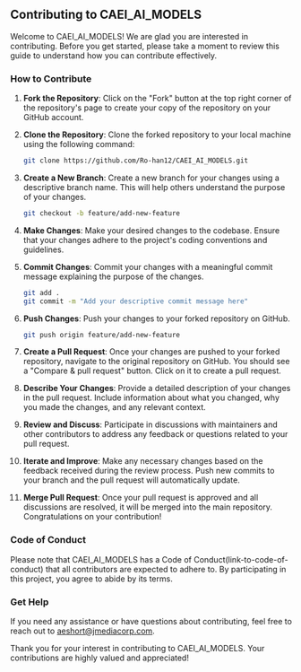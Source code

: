 ## Contributing to CAEI_AI_MODELS

Welcome to CAEI_AI_MODELS! We are glad you are interested in contributing. Before you get started, please take a moment to review this guide to understand how you can contribute effectively.

### How to Contribute

1. **Fork the Repository**: Click on the "Fork" button at the top right corner of the repository's page to create your copy of the repository on your GitHub account.

2. **Clone the Repository**: Clone the forked repository to your local machine using the following command:

   ```bash
   git clone https://github.com/Ro-han12/CAEI_AI_MODELS.git
   ```

3. **Create a New Branch**: Create a new branch for your changes using a descriptive branch name. This will help others understand the purpose of your changes.

   ```bash
   git checkout -b feature/add-new-feature
   ```

4. **Make Changes**: Make your desired changes to the codebase. Ensure that your changes adhere to the project's coding conventions and guidelines.

5. **Commit Changes**: Commit your changes with a meaningful commit message explaining the purpose of the changes.

   ```bash
   git add .
   git commit -m "Add your descriptive commit message here"
   ```

6. **Push Changes**: Push your changes to your forked repository on GitHub.

   ```bash
   git push origin feature/add-new-feature
   ```

7. **Create a Pull Request**: Once your changes are pushed to your forked repository, navigate to the original repository on GitHub. You should see a "Compare & pull request" button. Click on it to create a pull request.

8. **Describe Your Changes**: Provide a detailed description of your changes in the pull request. Include information about what you changed, why you made the changes, and any relevant context.

9. **Review and Discuss**: Participate in discussions with maintainers and other contributors to address any feedback or questions related to your pull request.

10. **Iterate and Improve**: Make any necessary changes based on the feedback received during the review process. Push new commits to your branch and the pull request will automatically update.

11. **Merge Pull Request**: Once your pull request is approved and all discussions are resolved, it will be merged into the main repository. Congratulations on your contribution!

### Code of Conduct

Please note that CAEI_AI_MODELS has a Code of Conduct(link-to-code-of-conduct) that all contributors are expected to adhere to. By participating in this project, you agree to abide by its terms.

### Get Help

If you need any assistance or have questions about contributing, feel free to reach out to aeshort@jmediacorp.com.

Thank you for your interest in contributing to CAEI_AI_MODELS. Your contributions are highly valued and appreciated!